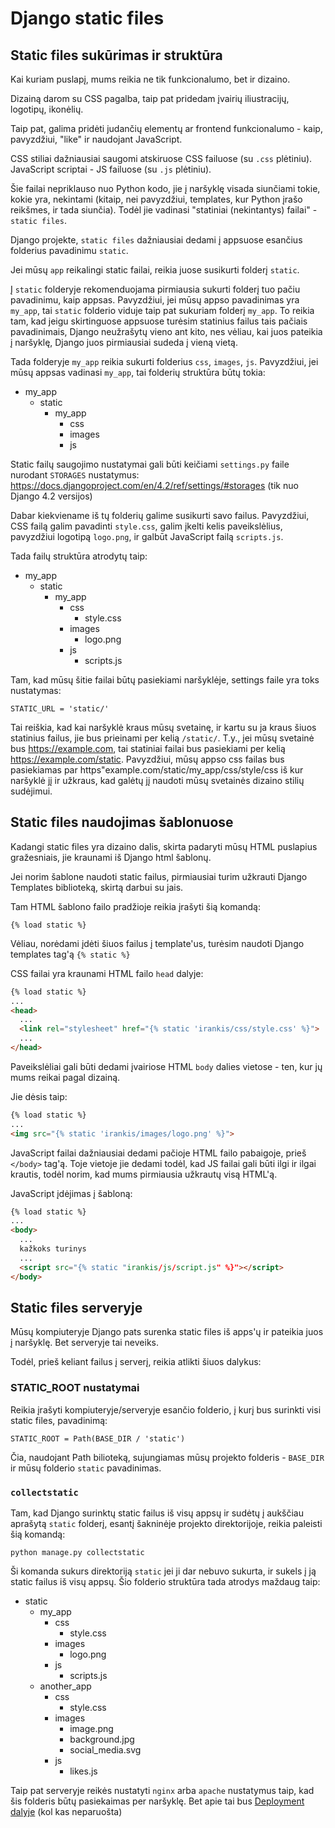 # Django static files

## Static files sukūrimas ir struktūra

Kai kuriam puslapį, mums reikia ne tik funkcionalumo, bet ir dizaino. 

Dizainą darom su CSS pagalba, taip pat pridedam įvairių iliustracijų, logotipų, ikonėlių. 

Taip pat, galima pridėti judančių elementų ar frontend funkcionalumo - kaip, pavyzdžiui, "like" ir naudojant JavaScript.

CSS stiliai dažniausiai saugomi atskiruose CSS failuose (su `.css` plėtiniu). JavaScript scriptai - JS failuose (su `.js` plėtiniu). 

Šie failai nepriklauso nuo Python kodo, jie į naršyklę visada siunčiami tokie, kokie yra, nekintami (kitaip, nei pavyzdžiui, templates, kur Python įrašo reikšmes, ir tada siunčia). Todėl jie vadinasi "statiniai (nekintantys) failai" - `static files`.

Django projekte, `static files` dažniausiai dedami į appsuose esančius folderius pavadinimu `static`. 

Jei mūsų `app` reikalingi static failai, reikia juose susikurti folderį `static`. 


Į `static` folderyje rekomenduojama pirmiausia sukurti folderį tuo pačiu pavadinimu, kaip appsas. Pavyzdžiui, jei mūsų appso pavadinimas yra `my_app`, tai `static` folderio viduje taip pat sukuriam folderį `my_app`. To reikia tam, kad jeigu skirtinguose appsuose turėsim statinius failus tais pačiais pavadinimais, Django neužrašytų vieno ant kito, nes vėliau, kai juos pateikia į naršyklę, Django juos pirmiausiai sudeda į vieną vietą. 

Tada folderyje `my_app` reikia sukurti folderius `css`, `images`, `js`. Pavyzdžiui, jei mūsų appsas vadinasi `my_app`, tai folderių struktūra būtų tokia:

- my_app
  - static
    - my_app
      - css
      - images
      - js

Static failų saugojimo nustatymai gali būti keičiami `settings.py` faile nurodant `STORAGES` nustatymus: https://docs.djangoproject.com/en/4.2/ref/settings/#storages (tik nuo Django 4.2 versijos)

Dabar kiekviename iš tų folderių galime susikurti savo failus. Pavyzdžiui, CSS failą galim pavadinti `style.css`, galim įkelti kelis paveikslėlius, pavyzdžiui logotipą `logo.png`, ir galbūt JavaScript failą `scripts.js`.

Tada failų struktūra atrodytų taip:

- my_app
  - static
    - my_app
      - css
        - style.css
      - images
        - logo.png
      - js
        - scripts.js


Tam, kad mūsų šitie failai būtų pasiekiami naršyklėje, settings faile yra toks nustatymas:

`STATIC_URL = 'static/'`

Tai reiškia, kad kai naršyklė kraus mūsų svetainę, ir kartu su ja kraus šiuos statinius failus, jie bus prieinami per kelią `/static/`. T.y., jei mūsų svetainė bus https://example.com, tai statiniai failai bus pasiekiami per kelią https://example.com/static. Pavyzdžiui, mūsų appso css failas bus pasiekiamas par https"example.com/static/my_app/css/style/css iš kur naršyklė jį ir užkraus, kad galėtų jį naudoti mūsų svetainės dizaino stilių sudėjimui.

## Static files naudojimas šablonuose

Kadangi static files yra dizaino dalis, skirta padaryti mūsų HTML puslapius gražesniais, jie kraunami iš Django html šablonų. 

Jei norim šablone naudoti static failus, pirmiausiai turim užkrauti Django Templates biblioteką, skirtą darbui su jais. 

Tam HTML šablono failo pradžioje reikia įrašyti šią komandą:

`{% load static %}`

Vėliau, norėdami įdėti šiuos failus į template'us, turėsim naudoti Django templates tag'ą `{% static %}`

CSS failai yra kraunami HTML failo `head` dalyje:

```html
{% load static %}
...
<head>
  ...
  <link rel="stylesheet" href="{% static 'irankis/css/style.css' %}">
  ...
</head>
```

Paveikslėliai gali būti dedami įvairiose HTML `body` dalies vietose - ten, kur jų mums reikai pagal dizainą.

Jie dėsis taip:

```html
{% load static %}
...
<img src="{% static 'irankis/images/logo.png' %}">
```

JavaScript failai dažniausiai dedami pačioje HTML failo pabaigoje, prieš `</body>` tag'ą. Toje vietoje jie dedami todėl, kad JS failai gali būti ilgi ir ilgai krautis, todėl norim, kad mums pirmiausia užkrautų visą HTML'ą. 

JavaScript įdėjimas į šabloną:

```html
{% load static %}
...
<body>
  ...
  kažkoks turinys
  ...
  <script src="{% static "irankis/js/script.js" %}"></script>
</body>
```

## Static files serveryje

Mūsų kompiuteryje Django pats surenka static files iš apps'ų ir pateikia juos į naršyklę. Bet serveryje tai neveiks. 

Todėl, prieš keliant failus į serverį, reikia atlikti šiuos dalykus:

### STATIC_ROOT nustatymai

Reikia įrašyti kompiuteryje/serveryje esančio folderio, į kurį bus surinkti visi static files, pavadinimą:

`STATIC_ROOT = Path(BASE_DIR / 'static')`

Čia, naudojant Path bilioteką, sujungiamas mūsų projekto folderis - `BASE_DIR` ir mūsų folderio `static` pavadinimas.

### `collectstatic`

Tam, kad Django surinktų static failus iš visų appsų ir sudėtų į aukščiau aprašytą `static` folderį, esantį šakninėje projekto direktorijoje, reikia paleisti šią komandą:

`python manage.py collectstatic`

Ši komanda sukurs direktoriją `static` jei ji dar nebuvo sukurta, ir sukels į ją static failus iš visų appsų. Šio folderio struktūra tada atrodys maždaug taip:

- static
  - my_app
    - css
      - style.css
    - images
      - logo.png
    - js 
      - scripts.js
  - another_app
    - css
      - style.css
    - images
      - image.png
      - background.jpg
      - social_media.svg
    - js
      - likes.js

Taip pat serveryje reikės nustatyti `nginx` arba `apache` nustatymus taip, kad šis folderis būtų pasiekaimas per naršyklę. Bet apie tai bus [Deployment dalyje](https://github.com/karina-klinkeviciute/python_mokymu_medziaga/blob/main/Deployinimas.md) (kol kas neparuošta)

